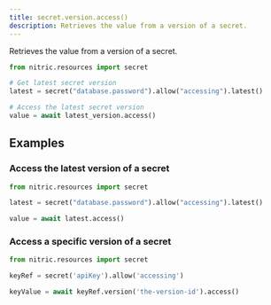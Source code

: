```yaml
---
title: secret.version.access()
description: Retrieves the value from a version of a secret.
---
```


Retrieves the value from a version of a secret.

```python
from nitric.resources import secret

# Get latest secret version
latest = secret("database.password").allow("accessing").latest()

# Access the latest secret version
value = await latest_version.access()
```

## Examples

### Access the latest version of a secret

```python
from nitric.resources import secret

latest = secret("database.password").allow("accessing").latest()

value = await latest.access()
```

### Access a specific version of a secret

```python
from nitric.resources import secret

keyRef = secret('apiKey').allow('accessing')

keyValue = await keyRef.version('the-version-id').access()
```

